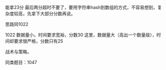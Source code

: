 能拿23分
最后两分超时不要了，要用字符串hash到数组的方式，不容易想到，复杂度较高，先拿下大部分分数再说。


思路同1022

1022 数据量小，时间要求宽裕，分数30
这里，数据量大（高出一个数量级），时间却要求很严格，分数只有25

战术与策略。

同类题目：1047
